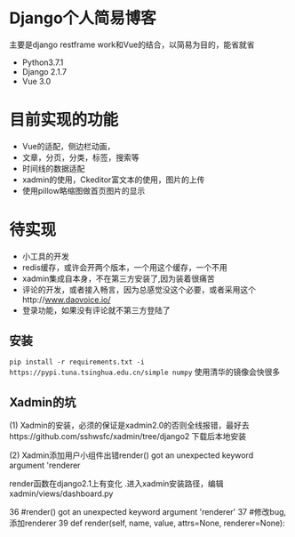 
# Django个人简易博客
 主要是django restframe work和Vue的结合，以简易为目的，能省就省
 - Python3.7.1
 - Django 2.1.7
 - Vue 3.0
# 目前实现的功能
- Vue的适配，侧边栏动画，
- 文章，分页，分类，标签，搜索等
- 时间线的数据适配
- xadmin的使用，Ckeditor富文本的使用，图片的上传
- 使用pillow略缩图做首页图片的显示

# 待实现

- 小工具的开发
- redis缓存，或许会开两个版本，一个用这个缓存，一个不用
- xadmin集成自本身，不在第三方安装了,因为装着很痛苦
- 评论的开发，或者接入畅言，因为总感觉没这个必要，或者采用这个http://www.daovoice.io/
- 登录功能，如果没有评论就不第三方登陆了



## 安装

`pip install -r requirements.txt -i https://pypi.tuna.tsinghua.edu.cn/simple numpy` 使用清华的镜像会快很多




## Xadmin的坑
(1)
Xadmin的安装，必须的保证是xadmin2.0的否则全线报错，最好去https://github.com/sshwsfc/xadmin/tree/django2
下载后本地安装

(2)
Xadmin添加用户小组件出错render() got an unexpected keyword argument 'renderer

render函数在django2.1上有变化
 .进入xadmin安装路径，编辑xadmin/views/dashboard.py

 36     #render() got an unexpected keyword argument 'renderer'
 37     #修改bug, 添加renderer
 39     def render(self, name, value, attrs=None, renderer=None):
